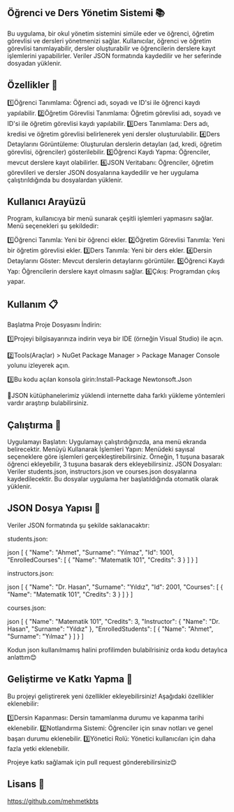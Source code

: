 ## Öğrenci ve Ders Yönetim Sistemi 📚
Bu uygulama, bir okul yönetim sistemini simüle eder ve öğrenci, öğretim görevlisi ve dersleri yönetmenizi sağlar. Kullanıcılar, öğrenci ve öğretim görevlisi tanımlayabilir, dersler oluşturabilir ve öğrencilerin derslere kayıt işlemlerini yapabilirler. Veriler JSON formatında kaydedilir ve her seferinde dosyadan yüklenir.

## Özellikler 🌟
1️⃣Öğrenci Tanımlama: Öğrenci adı, soyadı ve ID'si ile öğrenci kaydı yapılabilir.
2️⃣Öğretim Görevlisi Tanımlama: Öğretim görevlisi adı, soyadı ve ID'si ile öğretim görevlisi kaydı yapılabilir.
3️⃣Ders Tanımlama: Ders adı, kredisi ve öğretim görevlisi belirlenerek yeni dersler oluşturulabilir.
4️⃣Ders Detaylarını Görüntüleme: Oluşturulan derslerin detayları (ad, kredi, öğretim görevlisi, öğrenciler) gösterilebilir.
5️⃣Öğrenci Kaydı Yapma: Öğrenciler, mevcut derslere kayıt olabilirler.
6️⃣JSON Veritabanı: Öğrenciler, öğretim görevlileri ve dersler JSON dosyalarına kaydedilir ve her uygulama çalıştırıldığında bu dosyalardan yüklenir.

## Kullanıcı Arayüzü
Program, kullanıcıya bir menü sunarak çeşitli işlemleri yapmasını sağlar. Menü seçenekleri şu şekildedir:

1️⃣Öğrenci Tanımla: Yeni bir öğrenci ekler.
2️⃣Öğretim Görevlisi Tanımla: Yeni bir öğretim görevlisi ekler.
3️⃣Ders Tanımla: Yeni bir ders ekler.
4️⃣Dersin Detaylarını Göster: Mevcut derslerin detaylarını görüntüler.
5️⃣Öğrenci Kaydı Yap: Öğrencilerin derslere kayıt olmasını sağlar.
6️⃣Çıkış: Programdan çıkış yapar.

## Kullanım 📋
Başlatma
Proje Dosyasını İndirin:

1️⃣Projeyi bilgisayarınıza indirin veya bir IDE (örneğin Visual Studio) ile açın.

2️⃣Tools(Araçlar) > NuGet Package Manager > Package Manager Console yolunu izleyerek açın.

3️⃣Bu kodu açılan konsola girin:Install-Package Newtonsoft.Json

📌JSON kütüphanelerimiz yüklendi internette daha farklı yükleme yöntemleri vardır araştırıp bulabilirsiniz.


## Çalıştırma 🚀
Uygulamayı Başlatın: Uygulamayı çalıştırdığınızda, ana menü ekranda belirecektir.
Menüyü Kullanarak İşlemleri Yapın:
Menüdeki sayısal seçeneklere göre işlemleri gerçekleştirebilirsiniz. Örneğin, 1 tuşuna basarak öğrenci ekleyebilir, 3 tuşuna basarak ders ekleyebilirsiniz.
JSON Dosyaları: Veriler students.json, instructors.json ve courses.json dosyalarına kaydedilecektir. Bu dosyalar uygulama her başlatıldığında otomatik olarak yüklenir.

## JSON Dosya Yapısı 📂
Veriler JSON formatında şu şekilde saklanacaktır:

students.json:

json
[
  {
    "Name": "Ahmet",
    "Surname": "Yılmaz",
    "Id": 1001,
    "EnrolledCourses": [
      {
        "Name": "Matematik 101",
        "Credits": 3
      }
    ]
  }
]

instructors.json:

json
[
  {
    "Name": "Dr. Hasan",
    "Surname": "Yıldız",
    "Id": 2001,
    "Courses": [
      {
        "Name": "Matematik 101",
        "Credits": 3
      }
    ]
  }
]

courses.json:

json
[
  {
    "Name": "Matematik 101",
    "Credits": 3,
    "Instructor": {
      "Name": "Dr. Hasan",
      "Surname": "Yıldız"
    },
    "EnrolledStudents": [
      {
        "Name": "Ahmet",
        "Surname": "Yılmaz"
      }
    ]
  }
]

Kodun json kullanılmamış halini profilimden bulabilrisiniz orda kodu detaylıca anlattım😊

## Geliştirme ve Katkı Yapma 🤝
Bu projeyi geliştirerek yeni özellikler ekleyebilirsiniz! Aşağıdaki özellikler eklenebilir:

1️⃣Dersin Kapanması: Dersin tamamlanma durumu ve kapanma tarihi eklenebilir.
2️⃣Notlandırma Sistemi: Öğrenciler için sınav notları ve genel başarı durumu eklenebilir.
3️⃣Yönetici Rolü: Yönetici kullanıcıları için daha fazla yetki eklenebilir.

Projeye katkı sağlamak için pull request gönderebilirsiniz😊

## Lisans 📄
https://github.com/mehmetkbts
